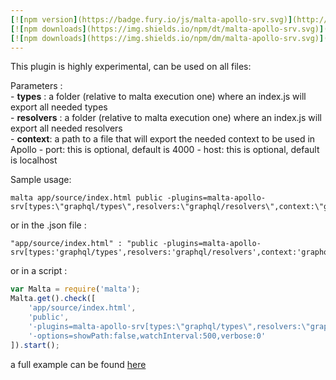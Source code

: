 ```yaml
---
[![npm version](https://badge.fury.io/js/malta-apollo-srv.svg)](http://badge.fury.io/js/malta-apollo-srv)
[![npm downloads](https://img.shields.io/npm/dt/malta-apollo-srv.svg)](https://npmjs.org/package/malta-apollo-srv)
[![npm downloads](https://img.shields.io/npm/dm/malta-apollo-srv.svg)](https://npmjs.org/package/malta-apollo-srv)  
---  
```


This plugin is highly experimental, can be used on all files:  

Parameters :  
    - **types** : a folder (relative to malta execution one) where an index.js will export all needed types  
    - **resolvers** : a folder (relative to malta execution one) where an index.js will export all needed resolvers  
    - **context**: a path to a file that will export the needed context to be used in Apollo
    - port: this is optional, default is 4000
    - host: this is optional, default is localhost

Sample usage:  
```
malta app/source/index.html public -plugins=malta-apollo-srv[types:\"graphql/types\",resolvers:\"graphql/resolvers\",context:\"graphql/context\"]
```
or in the .json file :
```
"app/source/index.html" : "public -plugins=malta-apollo-srv[types:'graphql/types',resolvers:'graphql/resolvers',context:'graphql/context']"
```
or in a script : 
``` js
var Malta = require('malta');
Malta.get().check([
    'app/source/index.html',
    'public',
    '-plugins=malta-apollo-srv[types:\"graphql/types\",resolvers:\"graphql/resolvers\",context:\"graphql/context\"]',
    '-options=showPath:false,watchInterval:500,verbose:0'
]).start();
```
a full example can be found <a href="https://github.com/fedeghe/malta-apollo-srv/tree/master/sample">here</a>
